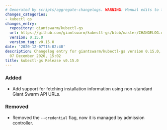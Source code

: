 ```yaml
---
# Generated by scripts/aggregate-changelogs. WARNING: Manual edits to this files will be overwritten.
changes_categories:
- kubectl gs
changes_entry:
  repository: giantswarm/kubectl-gs
  url: https://github.com/giantswarm/kubectl-gs/blob/master/CHANGELOG.md#0150---2020-12-07
  version: 0.15.0
  version_tag: v0.15.0
date: '2020-12-07T15:02:40'
description: Changelog entry for giantswarm/kubectl-gs version 0.15.0, published on
  07 December 2020, 15:02
title: kubectl-gs Release v0.15.0
---
```


### Added
- Add support for fetching installation information using non-standard Giant Swarm API URLs.
### Removed
- Removed the `--credential` flag, now it is managed by admission controller.
